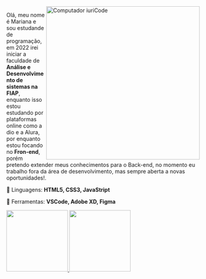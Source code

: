 <img src="https://raw.githubusercontent.com/MicaelliMedeiros/micaellimedeiros/master/image/computer-illustration.png" min-width="400px" max-width="400px" width="400px" align="right" alt="Computador iuriCode">

<p align="left"> 
  Olá, meu nome é Mariana e sou estudande de programação, em 2022 irei iniciar a faculdade de <strong>Análise e Desenvolvimento de sistemas na FIAP</strong>, enquanto isso estou estudando por plataformas online como a dio e a Alura, por enquanto estou focando no <strong>Fron-end</strong>, porém pretendo extender meus conhecimentos para o Back-end, no momento eu trabalho fora da área de desenvolvimento, mas sempre aberta a novas oportunidades!.<br>
</p>

<p align="left">
  🦄 Linguagens: <strong>HTML5, CSS3, JavaStript</strong>
</p>

<p align="left">
  💼 Ferramentas: <strong>VSCode, Adobe XD, Figma</strong>
</p>

<div>
  <a href="https://github.com/wxmariixw">
  <img height="160em" src="https://github-readme-stats.vercel.app/api?username=wxmariixw&show_icons=true&theme=radical&include_all_commits=true&count_private=true"/>
  <img height="160em" src="https://github-readme-stats.vercel.app/api/top-langs/?username=wxmariixw&layout=compact&langs_count=7&theme=radical"/>
